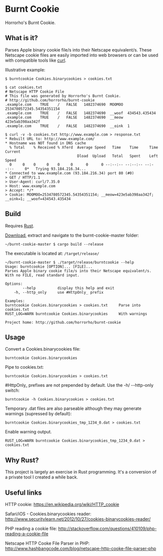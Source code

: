 # Burnt Cookie
Horrorho's Burnt Cookie.

## What is it?
Parses Apple binary cookie file/s into their Netscape equivalent/s. These Netscape cookie files are easily imported into web browsers or can be used with compatible tools like [curl](https://curl.haxx.se/).

Illustrative example:
```
$ burntcookie Cookies.binarycookies > cookies.txt
```
```
$ cat cookies.txt
# Netscape HTTP Cookie File
# This file was generated by Horrorho's Burnt Cookie.
# http://github.com/horrorho/burnt-cookie
.example.com	TRUE	/	FALSE	1482374690	MOOMOO	2534780572345.54354351154
.example.com	TRUE	/	FALSE	1482374690	__woof	434543.435434
.example.com	TRUE	/	FALSE	1482374690	__meow	423e5ab398aa342f
.example.com	TRUE	/	FALSE	1482374690	__oink	1
```
```
$ curl -v -b cookies.txt http://www.example.com > response.txt
* Rebuilt URL to: http://www.example.com/
* Hostname was NOT found in DNS cache
  % Total    % Received % Xferd  Average Speed   Time    Time     Time  Current
                                 Dload  Upload   Total   Spent    Left  Speed
  0     0    0     0    0     0      0      0 --:--:-- --:--:-- --:--:--     0*   Trying 93.184.216.34...
* Connected to www.example.com (93.184.216.34) port 80 (#0)
> GET / HTTP/1.1
> User-Agent: curl/7.35.0
> Host: www.example.com
> Accept: */*
> Cookie: MOOMOO=2534780572345.54354351154; __meow=423e5ab398aa342f; __oink=1; __woof=434543.435434
```

## Build
Requires [Rust](https://www.rust-lang.org).

[Download](https://github.com/horrorho/burnt-cookie/archive/master.zip), extract and navigate to the burnt-cookie-master folder:
```
~/burnt-cookie-master $ cargo build --release
```

The executable is located at: `/target/release/`
```
~/burnt-cookie-master $ ./target/release/burntcookie --help
Usage: burntcookie [OPTION]... [FILE]...
Parses Apple binary cookie file/s into their Netscape equivalent/s.
With no FILE, read standard input.

Options:
        --help          display this help and exit
    -h, --http_only     use #HttpOnly_ prefix

Examples:
burntcookie Cookies.binarycookies > cookies.txt		Parse into cookies.txt
RUST_LOG=WARN burntcookie Cookies.binarycookies		With warnings

Project home: http://github.com/horrorho/burnt-cookie
```

## Usage

Convert a Cookies.binarycookies file:
```
burntcookie Cookies.binarycookies
```
Pipe to cookies.txt:
```
burntcookie Cookies.binarycookies > cookies.txt
```
\#HttpOnly\_ prefixes are not prepended by default. Use the -h/ --http-only switch:
```
burntcookie -h Cookies.binarycookies > cookies.txt
```
Temporary .dat files are also parseable although they may generate warnings (supressed by default):
```
burntcookie Cookies.binarycookies_tmp_1234_0.dat > cookies.txt
```
Enable warning output.
```
RUST_LOG=WARN burntcookie Cookies.binarycookies_tmp_1234_0.dat > cookies.txt
```

## Why Rust?
This project is largely an exercise in Rust programming. It's a conversion of a private tool I created a while back.

## Useful links
HTTP cookie: https://en.wikipedia.org/wiki/HTTP_cookie

Safari/iOS - Cookies.binarycookies reader: http://www.securitylearn.net/2012/10/27/cookies-binarycookies-reader/

PHP reading a cookie file: http://stackoverflow.com/questions/410109/php-reading-a-cookie-file

Netscape HTTP Cooke File Parser in PHP: http://www.hashbangcode.com/blog/netscape-http-cooke-file-parser-php




